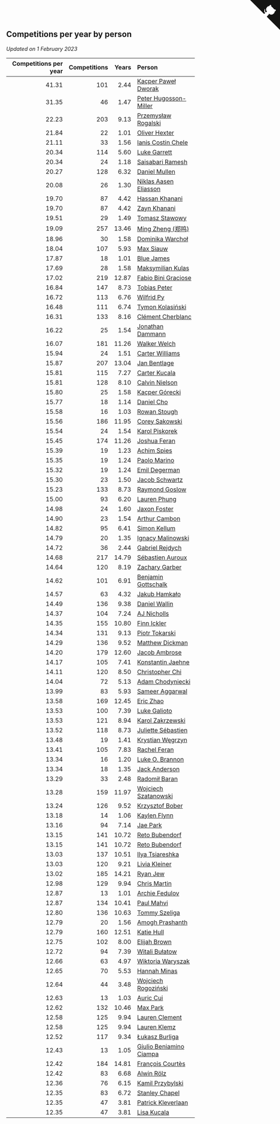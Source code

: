 ## Competitions per year by person

*Updated on  1 February 2023*

| Competitions per year | Competitions | Years | Person |
| ---: | ---: | ---: | :--- |
| 41.31 | 101 | 2.44 | [Kacper Paweł Dworak](https://www.worldcubeassociation.org/persons/2020DWOR01) |
| 31.35 | 46 | 1.47 | [Peter Hugosson-Miller](https://www.worldcubeassociation.org/persons/2021HUGO01) |
| 22.23 | 203 | 9.13 | [Przemysław Rogalski](https://www.worldcubeassociation.org/persons/2013ROGA02) |
| 21.84 | 22 | 1.01 | [Oliver Hexter](https://www.worldcubeassociation.org/persons/2022HEXT01) |
| 21.11 | 33 | 1.56 | [Ianis Costin Chele](https://www.worldcubeassociation.org/persons/2021CHEL01) |
| 20.34 | 114 | 5.60 | [Luke Garrett](https://www.worldcubeassociation.org/persons/2017GARR05) |
| 20.34 | 24 | 1.18 | [Saisabari Ramesh](https://www.worldcubeassociation.org/persons/2021RAME01) |
| 20.27 | 128 | 6.32 | [Daniel Mullen](https://www.worldcubeassociation.org/persons/2016MULL04) |
| 20.08 | 26 | 1.30 | [Niklas Aasen Eliasson](https://www.worldcubeassociation.org/persons/2021ELIA01) |
| 19.70 | 87 | 4.42 | [Hassan Khanani](https://www.worldcubeassociation.org/persons/2018KHAN26) |
| 19.70 | 87 | 4.42 | [Zayn Khanani](https://www.worldcubeassociation.org/persons/2018KHAN28) |
| 19.51 | 29 | 1.49 | [Tomasz Stawowy](https://www.worldcubeassociation.org/persons/2021STAW01) |
| 19.09 | 257 | 13.46 | [Ming Zheng (郑鸣)](https://www.worldcubeassociation.org/persons/2009ZHEN11) |
| 18.96 | 30 | 1.58 | [Dominika Warchoł](https://www.worldcubeassociation.org/persons/2021WARC01) |
| 18.04 | 107 | 5.93 | [Max Siauw](https://www.worldcubeassociation.org/persons/2017SIAU02) |
| 17.87 | 18 | 1.01 | [Blue James](https://www.worldcubeassociation.org/persons/2022JAME01) |
| 17.69 | 28 | 1.58 | [Maksymilian Kulas](https://www.worldcubeassociation.org/persons/2021KULA02) |
| 17.02 | 219 | 12.87 | [Fabio Bini Graciose](https://www.worldcubeassociation.org/persons/2010GRAC02) |
| 16.84 | 147 | 8.73 | [Tobias Peter](https://www.worldcubeassociation.org/persons/2014PETE03) |
| 16.72 | 113 | 6.76 | [Wilfrid Py](https://www.worldcubeassociation.org/persons/2016PYWI01) |
| 16.48 | 111 | 6.74 | [Tymon Kolasiński](https://www.worldcubeassociation.org/persons/2016KOLA02) |
| 16.31 | 133 | 8.16 | [Clément Cherblanc](https://www.worldcubeassociation.org/persons/2014CHER05) |
| 16.22 | 25 | 1.54 | [Jonathan Dammann](https://www.worldcubeassociation.org/persons/2021DAMM01) |
| 16.07 | 181 | 11.26 | [Walker Welch](https://www.worldcubeassociation.org/persons/2011WELC01) |
| 15.94 | 24 | 1.51 | [Carter Williams](https://www.worldcubeassociation.org/persons/2021WILL06) |
| 15.87 | 207 | 13.04 | [Jan Bentlage](https://www.worldcubeassociation.org/persons/2010BENT01) |
| 15.81 | 115 | 7.27 | [Carter Kucala](https://www.worldcubeassociation.org/persons/2015KUCA01) |
| 15.81 | 128 | 8.10 | [Calvin Nielson](https://www.worldcubeassociation.org/persons/2014NIEL03) |
| 15.80 | 25 | 1.58 | [Kacper Górecki](https://www.worldcubeassociation.org/persons/2021GORE01) |
| 15.77 | 18 | 1.14 | [Daniel Cho](https://www.worldcubeassociation.org/persons/2021CHOD01) |
| 15.58 | 16 | 1.03 | [Rowan Stough](https://www.worldcubeassociation.org/persons/2022STOU01) |
| 15.56 | 186 | 11.95 | [Corey Sakowski](https://www.worldcubeassociation.org/persons/2011SAKO01) |
| 15.54 | 24 | 1.54 | [Karol Piskorek](https://www.worldcubeassociation.org/persons/2021PISK01) |
| 15.45 | 174 | 11.26 | [Joshua Feran](https://www.worldcubeassociation.org/persons/2011FERA01) |
| 15.39 | 19 | 1.23 | [Achim Spies](https://www.worldcubeassociation.org/persons/2021SPIE01) |
| 15.35 | 19 | 1.24 | [Paolo Marino](https://www.worldcubeassociation.org/persons/2021MARI04) |
| 15.32 | 19 | 1.24 | [Emil Degerman](https://www.worldcubeassociation.org/persons/2021DEGE01) |
| 15.30 | 23 | 1.50 | [Jacob Schwartz](https://www.worldcubeassociation.org/persons/2021SCHW01) |
| 15.23 | 133 | 8.73 | [Raymond Goslow](https://www.worldcubeassociation.org/persons/2014GOSL01) |
| 15.00 | 93 | 6.20 | [Lauren Phung](https://www.worldcubeassociation.org/persons/2016PHUN02) |
| 14.98 | 24 | 1.60 | [Jaxon Foster](https://www.worldcubeassociation.org/persons/2021FOST01) |
| 14.90 | 23 | 1.54 | [Arthur Cambon](https://www.worldcubeassociation.org/persons/2021CAMB01) |
| 14.82 | 95 | 6.41 | [Simon Kellum](https://www.worldcubeassociation.org/persons/2016KELL12) |
| 14.79 | 20 | 1.35 | [Ignacy Malinowski](https://www.worldcubeassociation.org/persons/2021MALI02) |
| 14.72 | 36 | 2.44 | [Gabriel Rejdych](https://www.worldcubeassociation.org/persons/2020REJD01) |
| 14.68 | 217 | 14.79 | [Sébastien Auroux](https://www.worldcubeassociation.org/persons/2008AURO01) |
| 14.64 | 120 | 8.19 | [Zachary Garber](https://www.worldcubeassociation.org/persons/2014GARB01) |
| 14.62 | 101 | 6.91 | [Benjamin Gottschalk](https://www.worldcubeassociation.org/persons/2016GOTT01) |
| 14.57 | 63 | 4.32 | [Jakub Hamkało](https://www.worldcubeassociation.org/persons/2018HAMK01) |
| 14.49 | 136 | 9.38 | [Daniel Wallin](https://www.worldcubeassociation.org/persons/2013WALL03) |
| 14.37 | 104 | 7.24 | [AJ Nicholls](https://www.worldcubeassociation.org/persons/2015NICH04) |
| 14.35 | 155 | 10.80 | [Finn Ickler](https://www.worldcubeassociation.org/persons/2012ICKL01) |
| 14.34 | 131 | 9.13 | [Piotr Tokarski](https://www.worldcubeassociation.org/persons/2013TOKA01) |
| 14.29 | 136 | 9.52 | [Matthew Dickman](https://www.worldcubeassociation.org/persons/2013DICK01) |
| 14.20 | 179 | 12.60 | [Jacob Ambrose](https://www.worldcubeassociation.org/persons/2010AMBR01) |
| 14.17 | 105 | 7.41 | [Konstantin Jaehne](https://www.worldcubeassociation.org/persons/2015JAEH01) |
| 14.11 | 120 | 8.50 | [Christopher Chi](https://www.worldcubeassociation.org/persons/2014CHIC01) |
| 14.04 | 72 | 5.13 | [Adam Chodyniecki](https://www.worldcubeassociation.org/persons/2017CHOD02) |
| 13.99 | 83 | 5.93 | [Sameer Aggarwal](https://www.worldcubeassociation.org/persons/2017AGGA01) |
| 13.58 | 169 | 12.45 | [Eric Zhao](https://www.worldcubeassociation.org/persons/2010ZHAO19) |
| 13.53 | 100 | 7.39 | [Luke Galioto](https://www.worldcubeassociation.org/persons/2015GALI02) |
| 13.53 | 121 | 8.94 | [Karol Zakrzewski](https://www.worldcubeassociation.org/persons/2014ZAKR01) |
| 13.52 | 118 | 8.73 | [Juliette Sébastien](https://www.worldcubeassociation.org/persons/2014SEBA01) |
| 13.48 | 19 | 1.41 | [Krystian Węgrzyn](https://www.worldcubeassociation.org/persons/2021WEGR01) |
| 13.41 | 105 | 7.83 | [Rachel Feran](https://www.worldcubeassociation.org/persons/2015FERA01) |
| 13.34 | 16 | 1.20 | [Luke O. Brannon](https://www.worldcubeassociation.org/persons/2021BRAN02) |
| 13.34 | 18 | 1.35 | [Jack Anderson](https://www.worldcubeassociation.org/persons/2021ANDE05) |
| 13.29 | 33 | 2.48 | [Radomił Baran](https://www.worldcubeassociation.org/persons/2020BARA02) |
| 13.28 | 159 | 11.97 | [Wojciech Szatanowski](https://www.worldcubeassociation.org/persons/2011SZAT01) |
| 13.24 | 126 | 9.52 | [Krzysztof Bober](https://www.worldcubeassociation.org/persons/2013BOBE01) |
| 13.18 | 14 | 1.06 | [Kaylen Flynn](https://www.worldcubeassociation.org/persons/2022FLYN01) |
| 13.16 | 94 | 7.14 | [Jae Park](https://www.worldcubeassociation.org/persons/2015PARK24) |
| 13.15 | 141 | 10.72 | [Reto Bubendorf](https://www.worldcubeassociation.org/persons/2012BUBE01) |
| 13.15 | 141 | 10.72 | [Reto Bubendorf](https://www.worldcubeassociation.org/persons/2012BUBE01) |
| 13.03 | 137 | 10.51 | [Ilya Tsiareshka](https://www.worldcubeassociation.org/persons/2012TERE01) |
| 13.03 | 120 | 9.21 | [Livia Kleiner](https://www.worldcubeassociation.org/persons/2013KLEI03) |
| 13.02 | 185 | 14.21 | [Ryan Jew](https://www.worldcubeassociation.org/persons/2008JEWR01) |
| 12.98 | 129 | 9.94 | [Chris Martin](https://www.worldcubeassociation.org/persons/2013MART03) |
| 12.87 | 13 | 1.01 | [Archie Fedulov](https://www.worldcubeassociation.org/persons/2022FEDU01) |
| 12.87 | 134 | 10.41 | [Paul Mahvi](https://www.worldcubeassociation.org/persons/2012MAHV01) |
| 12.80 | 136 | 10.63 | [Tommy Szeliga](https://www.worldcubeassociation.org/persons/2012SZEL01) |
| 12.79 | 20 | 1.56 | [Amogh Prashanth](https://www.worldcubeassociation.org/persons/2021PRAS01) |
| 12.79 | 160 | 12.51 | [Katie Hull](https://www.worldcubeassociation.org/persons/2010HULL01) |
| 12.75 | 102 | 8.00 | [Elijah Brown](https://www.worldcubeassociation.org/persons/2015BROW03) |
| 12.72 | 94 | 7.39 | [Witali Bułatow](https://www.worldcubeassociation.org/persons/2015BUAT01) |
| 12.66 | 63 | 4.97 | [Wiktoria Waryszak](https://www.worldcubeassociation.org/persons/2018WARY01) |
| 12.65 | 70 | 5.53 | [Hannah Minas](https://www.worldcubeassociation.org/persons/2017MINA04) |
| 12.64 | 44 | 3.48 | [Wojciech Rogoziński](https://www.worldcubeassociation.org/persons/2019ROGO04) |
| 12.63 | 13 | 1.03 | [Auric Cui](https://www.worldcubeassociation.org/persons/2022CUIA01) |
| 12.62 | 132 | 10.46 | [Max Park](https://www.worldcubeassociation.org/persons/2012PARK03) |
| 12.58 | 125 | 9.94 | [Lauren Clement](https://www.worldcubeassociation.org/persons/2013KLEM01) |
| 12.58 | 125 | 9.94 | [Lauren Klemz](https://www.worldcubeassociation.org/persons/2013KLEM01) |
| 12.52 | 117 | 9.34 | [Łukasz Burliga](https://www.worldcubeassociation.org/persons/2013BURL01) |
| 12.43 | 13 | 1.05 | [Giulio Beniamino Ciampa](https://www.worldcubeassociation.org/persons/2022CIAM01) |
| 12.42 | 184 | 14.81 | [François Courtès](https://www.worldcubeassociation.org/persons/2008COUR01) |
| 12.42 | 83 | 6.68 | [Alwin Rölz](https://www.worldcubeassociation.org/persons/2016ROLZ01) |
| 12.36 | 76 | 6.15 | [Kamil Przybylski](https://www.worldcubeassociation.org/persons/2016PRZY01) |
| 12.35 | 83 | 6.72 | [Stanley Chapel](https://www.worldcubeassociation.org/persons/2016CHAP04) |
| 12.35 | 47 | 3.81 | [Patrick Kleverlaan](https://www.worldcubeassociation.org/persons/2019KLEV01) |
| 12.35 | 47 | 3.81 | [Lisa Kucala](https://www.worldcubeassociation.org/persons/2019KUCA01) |


<a href="https://github.com/JustinTimeCuber/wca_statistics" class="github-corner" aria-label="View source on Github"><svg width="80" height="80" viewBox="0 0 250 250" style="fill:#151513; color:#fff; position: absolute; top: 0; border: 0; right: 0;" aria-hidden="true"><path d="M0,0 L115,115 L130,115 L142,142 L250,250 L250,0 Z"></path><path d="M128.3,109.0 C113.8,99.7 119.0,89.6 119.0,89.6 C122.0,82.7 120.5,78.6 120.5,78.6 C119.2,72.0 123.4,76.3 123.4,76.3 C127.3,80.9 125.5,87.3 125.5,87.3 C122.9,97.6 130.6,101.9 134.4,103.2" fill="currentColor" style="transform-origin: 130px 106px;" class="octo-arm"></path><path d="M115.0,115.0 C114.9,115.1 118.7,116.5 119.8,115.4 L133.7,101.6 C136.9,99.2 139.9,98.4 142.2,98.6 C133.8,88.0 127.5,74.4 143.8,58.0 C148.5,53.4 154.0,51.2 159.7,51.0 C160.3,49.4 163.2,43.6 171.4,40.1 C171.4,40.1 176.1,42.5 178.8,56.2 C183.1,58.6 187.2,61.8 190.9,65.4 C194.5,69.0 197.7,73.2 200.1,77.6 C213.8,80.2 216.3,84.9 216.3,84.9 C212.7,93.1 206.9,96.0 205.4,96.6 C205.1,102.4 203.0,107.8 198.3,112.5 C181.9,128.9 168.3,122.5 157.7,114.1 C157.9,116.9 156.7,120.9 152.7,124.9 L141.0,136.5 C139.8,137.7 141.6,141.9 141.8,141.8 Z" fill="currentColor" class="octo-body"></path></svg></a><style>.github-corner:hover .octo-arm{animation:octocat-wave 560ms ease-in-out}@keyframes octocat-wave{0%,100%{transform:rotate(0)}20%,60%{transform:rotate(-25deg)}40%,80%{transform:rotate(10deg)}}@media (max-width:500px){.github-corner:hover .octo-arm{animation:none}.github-corner .octo-arm{animation:octocat-wave 560ms ease-in-out}}</style>

